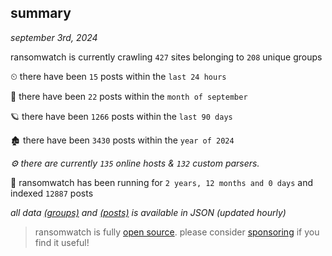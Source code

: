
## summary
_september 3rd, 2024_

ransomwatch is currently crawling `427` sites belonging to `208` unique groups

⏲ there have been `15` posts within the `last 24 hours`

🦈 there have been `22` posts within the `month of september`

🪐 there have been `1266` posts within the `last 90 days`

🏚 there have been `3430` posts within the `year of 2024`

_⚙️ there are currently `135` online hosts & `132` custom parsers._

🦕 ransomwatch has been running for `2 years, 12 months and 0 days` and indexed `12887` posts

_all data  [(groups)](http://ransomwhat.telemetry.ltd/groups) and [(posts)](http://ransomwhat.telemetry.ltd/posts) is available in JSON (updated hourly)_

> ransomwatch is fully [open source](https://github.com/joshhighet/ransomwatch#ransomwatch--). please consider [sponsoring](https://github.com/sponsors/joshhighet) if you find it useful!
